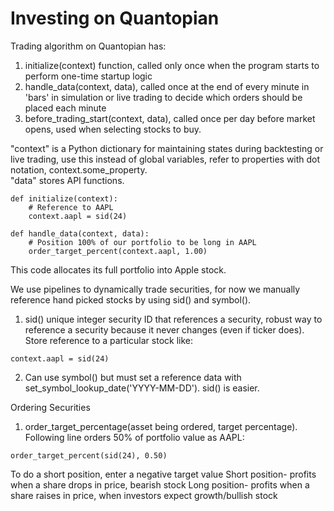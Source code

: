 # Investing on Quantopian  

Trading algorithm on Quantopian has: 
1. initialize(context) function, called only once when the program starts to perform one-time startup logic 
2. handle_data(context, data), called once at the end of every minute in 'bars' in simulation or live trading to decide which orders should be placed each minute
3. before_trading_start(context, data), called once per day before market opens, used when selecting stocks to buy. 

"context" is a Python dictionary for maintaining states during backtesting or live trading, use this instead of global variables, refer to properties with dot notation, context.some_property. 	
"data" stores API functions. 

````
def initialize(context):
    # Reference to AAPL
    context.aapl = sid(24)

def handle_data(context, data):
    # Position 100% of our portfolio to be long in AAPL
    order_target_percent(context.aapl, 1.00)
````  
This code allocates its full portfolio into Apple stock. 

We use pipelines to dynamically trade securities, for now we manually reference hand picked stocks by using sid() and symbol(). 

1. sid() unique integer security ID that references a security, robust way to reference a security because it never changes (even if ticker does). Store reference to a particular stock like: 
````
context.aapl = sid(24)
````  
2. Can use symbol() but must set a reference data with set_symbol_lookup_date('YYYY-MM-DD'). sid() is easier. 

Ordering Securities 

1. order_target_percentage(asset being ordered, target percentage). Following line orders 50% of portfolio value as AAPL:   
````
order_target_percent(sid(24), 0.50)
````  
To do a short position, enter a negative target value 
Short position- profits when a share drops in price, bearish stock
Long position- profits when a share raises in price, when investors expect growth/bullish stock